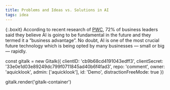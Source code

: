 ```yaml
---
title: Problems and Ideas vs. Solutions in AI
tags: idea
---
```


{:.boxit}
According to recent research of <a href="http://pwc.to/CISAI">PWC</a>, 72% of business leaders said they believe AI is going to be fundamental in the future and they termed it a “business advantage”. No doubt, AI is one of the most crucial future technology which is being opted by many businesses — small or big — rapidly.

<p class="etc"></p>

<link rel="stylesheet" href="/assets/css/gitalk.css">
<script src="/assets/js/gitalk.min.js"></script>

const gitalk = new Gitalk({
  clientID: 'cb9b68cd4191043edff3',
  clientSecret: '33e0e1d03e89249dc799f0711845ad40b6f4fad3',
  repo: 'comment',
  owner: 'aquicklook',
  admin: ['aquicklook'],
  id: 'Demo',
  distractionFreeMode: true
})

gitalk.render('gitalk-container')
